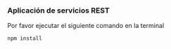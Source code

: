 ### Aplicación de servicios REST 

<p> Por favor ejecutar el siguiente comando en la terminal</p>

```
npm install
```

